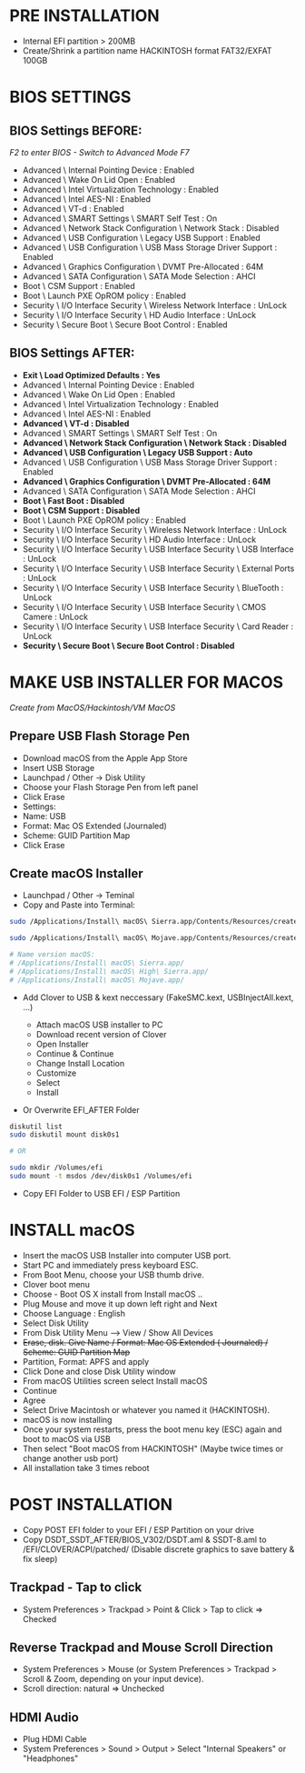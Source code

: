# PRE INSTALLATION

- Internal EFI partition > 200MB
- Create/Shrink a partition name HACKINTOSH format FAT32/EXFAT 100GB

# BIOS SETTINGS

## BIOS Settings BEFORE:

_F2 to enter BIOS - Switch to Advanced Mode F7_

- Advanced \ Internal Pointing Device : Enabled
- Advanced \ Wake On Lid Open : Enabled
- Advanced \ Intel Virtualization Technology : Enabled
- Advanced \ Intel AES-NI : Enabled
- Advanced \ VT-d : Enabled
- Advanced \ SMART Settings \ SMART Self Test : On
- Advanced \ Network Stack Configuration \ Network Stack : Disabled
- Advanced \ USB Configuration \ Legacy USB Support : Enabled
- Advanced \ USB Configuration \ USB Mass Storage Driver Support : Enabled
- Advanced \ Graphics Configuration \ DVMT Pre-Allocated : 64M
- Advanced \ SATA Configuration \ SATA Mode Selection : AHCI
- Boot \ CSM Support : Enabled
- Boot \ Launch PXE OpROM policy : Enabled
- Security \ I/O Interface Security \ Wireless Network Interface : UnLock
- Security \ I/O Interface Security \ HD Audio Interface : UnLock
- Security \ Secure Boot \ Secure Boot Control : Enabled

## BIOS Settings AFTER:

- __Exit \ Load Optimized Defaults : Yes__
- Advanced \ Internal Pointing Device : Enabled
- Advanced \ Wake On Lid Open : Enabled
- Advanced \ Intel Virtualization Technology : Enabled
- Advanced \ Intel AES-NI : Enabled
- __Advanced \ VT-d : Disabled__
- Advanced \ SMART Settings \ SMART Self Test : On
- __Advanced \ Network Stack Configuration \ Network Stack : Disabled__
- __Advanced \ USB Configuration \ Legacy USB Support : Auto__
- Advanced \ USB Configuration \ USB Mass Storage Driver Support : Enabled
- __Advanced \ Graphics Configuration \ DVMT Pre-Allocated : 64M__
- Advanced \ SATA Configuration \ SATA Mode Selection : AHCI
- __Boot \ Fast Boot : Disabled__
- __Boot \ CSM Support : Disabled__
- Boot \ Launch PXE OpROM policy : Enabled
- Security \ I/O Interface Security \ Wireless Network Interface : UnLock
- Security \ I/O Interface Security \ HD Audio Interface : UnLock
- Security \ I/O Interface Security \ USB Interface Security \ USB Interface : UnLock
- Security \ I/O Interface Security \ USB Interface Security \ External Ports : UnLock
- Security \ I/O Interface Security \ USB Interface Security \ BlueTooth : UnLock
- Security \ I/O Interface Security \ USB Interface Security \ CMOS Camere : UnLock
- Security \ I/O Interface Security \ USB Interface Security \ Card Reader : UnLock
- __Security \ Secure Boot \ Secure Boot Control : Disabled__

# MAKE USB INSTALLER FOR MACOS

_Create from MacOS/Hackintosh/VM MacOS_

## Prepare USB Flash Storage Pen

- Download macOS from the Apple App Store
- Insert USB Storage
- Launchpad / Other → Disk Utility
- Choose your Flash Storage Pen from left panel
- Click Erase
- Settings:
- Name: USB
- Format: Mac OS Extended (Journaled)
- Scheme: GUID Partition Map
- Click Erase

## Create  macOS Installer

- Launchpad / Other → Teminal
- Copy and Paste into Terminal:

```bash
sudo /Applications/Install\ macOS\ Sierra.app/Contents/Resources/createinstallmedia --volume /Volumes/YOUR_USB_NAME --applicationpath /Applications/Install\ macOS\ Sierra.app --nointeraction

sudo /Applications/Install\ macOS\ Mojave.app/Contents/Resources/createinstallmedia --volume /Volumes/USB --nointeraction --downloadassets

# Name version macOS:
# /Applications/Install\ macOS\ Sierra.app/
# /Applications/Install\ macOS\ High\ Sierra.app/
# /Applications/Install\ macOS\ Mojave.app/
```

- Add Clover to USB & kext neccessary (FakeSMC.kext, USBInjectAll.kext, ...)
  + Attach macOS USB installer to PC
  + Download recent version of Clover
  + Open Installer
  + Continue & Continue
  + Change Install Location
  + Customize
  + Select 
  + Install

- Or Overwrite EFI_AFTER Folder

```bash
diskutil list
sudo diskutil mount disk0s1

# OR

sudo mkdir /Volumes/efi
sudo mount -t msdos /dev/disk0s1 /Volumes/efi
```

  + Copy EFI Folder to USB EFI / ESP Partition

# INSTALL macOS

- Insert  the macOS USB Installer into computer USB port.
- Start PC and immediately press keyboard ESC.
- From Boot Menu, choose your USB thumb drive.
- Clover boot menu 
- Choose - Boot OS X install from Install macOS ..
- Plug Mouse and move it up down left right and Next
- Choose Language : English
- Select Disk Utility
- From Disk Utility Menu --> View / Show All Devices
- ~~Erase, disk. Give Name / Format: Mac OS Extended ( Journaled) / Scheme: GUID Partition Map~~
- Partition, Format: APFS and apply
- Click Done and close Disk Utility window
- From macOS Utilities screen select Install macOS
- Continue
- Agree
- Select Drive Macintosh or whatever you named it (HACKINTOSH).
- macOS is now installing
- Once your system restarts, press the boot menu key (ESC) again and boot to macOS via USB 
- Then select "Boot macOS from HACKINTOSH" (Maybe twice times or change another usb port)
- All installation take 3 times reboot

# POST INSTALLATION

- Copy POST EFI folder to your EFI / ESP Partition on your drive
- Copy DSDT_SSDT_AFTER/BIOS_V302/DSDT.aml & SSDT-8.aml to /EFI/CLOVER/ACPI/patched/ (Disable discrete graphics to save battery & fix sleep)

## Trackpad - Tap to click

- System Preferences > Trackpad > Point & Click > Tap to click => Checked

## Reverse Trackpad and Mouse Scroll Direction

- System Preferences > Mouse (or System Preferences > Trackpad > Scroll & Zoom, depending on your input device).
- Scroll direction: natural => Unchecked

## HDMI Audio

- Plug HDMI Cable
- System Preferences > Sound > Output > Select "Internal Speakers" or "Headphones"
